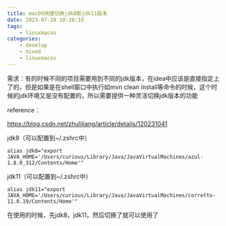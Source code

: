 ```yaml
---
title: macOS快捷切换jdk8和jdk11版本
date: 2023-07-18 10:28:19
tags: 
    - linuxmacos
categories:
	- develop
	- mixed
	- linuxmacos
---
```


需求：有的时候不同的项目需要用到不同的jdk版本，在idea中应该是直接指定上了的，但是如果是在shell窗口中执行如mvn clean install等命令的时候，这个时候的jdk环境又是没有配置的，所以需要提供一种灵活切换jdk版本的功能

<!--more-->

reference：

https://blog.csdn.net/zhuliliang/article/details/120231041

jdk8（可以配置到~/.zshrc中）

```
alias jdk8="export JAVA_HOME='/Users/curious/Library/Java/JavaVirtualMachines/azul-1.8.0_312/Contents/Home'"
```

jdk11（可以配置到~/.zshrc中）

```
alias jdk11="export JAVA_HOME='/Users/curious/Library/Java/JavaVirtualMachines/corretto-11.0.19/Contents/Home'"
```

在使用的时候，先jdk8，jdk11，然后切换了就可以使用了